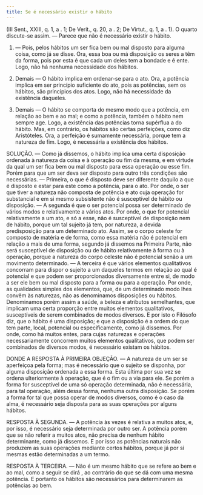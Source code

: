 ```yaml
---
title: Se é necessário existir o hábito
---
```


(III Sent., XXIII, q. 1, a . 1; De Verit., q. 20, a . 2; De Virtut., q. 1, a . 1).
  O quarto discute-se assim. — Parece que não é necessário existir o hábito.  

1. — Pois, pelos hábitos um ser fica bem ou mal disposto para alguma coisa, como já se disse. Ora, essa boa ou má disposição os seres a têm da forma, pois por esta é que cada um deles tem a bondade e é ente. Logo, não há nenhuma necessidade dos hábitos.  

2. Demais — O hábito implica em ordenar-se para o ato. Ora, a potência implica em ser princípio suficiente do ato, pois as potências, sem os hábitos, são princípios dos atos. Logo, não há necessidade da existência daqueles. 

3. Demais — O hábito se comporta do mesmo modo que a potência, em relação ao bem e ao mal; e como a potência, também o hábito nem sempre age. Logo, a existência das potências torna supérflua a do hábito.  Mas, em contrário, os hábitos são certas perfeições, como diz Aristóteles. Ora, a perfeição é sumamente necessária, porque tem a natureza de fim. Logo, é necessária a existência dos hábitos.  

SOLUÇÃO. — Como já dissemos, o hábito implica uma certa disposição ordenada à natureza da coisa e à operação ou fim da mesma, e em virtude da qual um ser fica bem ou mal disposto para essa operação ou esse fim. Porém para que um ser deva ser disposto para outro três condições são necessárias. — Primeira, o que é disposto deve ser diferente daquilo a que é disposto e estar para este como a potência, para o ato. Por onde, o ser que tiver a natureza não composta de potência e ato cuja operação for substancial e em si mesmo subsistente não é susceptível de hábito ou disposição. — A segunda é que o ser potencial possa ser determinado de vários modos e relativamente a vários atos. Por onde, o que for potencial relativamente a um ato, e só a esse, não é susceptível de disposição nem de hábito, porque um tal sujeito já tem, por natureza, a devida predisposição para um determinado ato. Assim, se o corpo celeste for composto de matéria e de forma, como essa matéria não é potencial em relação a mais de uma forma, segundo já dissemos na Primeira Parte, não será susceptível de disposição ou de hábito relativamente à forma ou à operação, porque a natureza do corpo celeste não é potencial senão a um movimento determinado. — A terceira é que vários elementos qualitativos concorram para dispor o sujeito a um daqueles termos em relação ao qual é potencial e que podem ser proporcionados diversamente entre si, de modo a ser ele bem ou mal disposto para a forma ou para a operação. Por onde, as qualidades simples dos elementos, que, de um determinado modo lhes convêm às naturezas, não as denominamos disposições ou hábitos. Denominamos porém assim a saúde, a beleza e atributos semelhantes, que implicam uma certa proporção entre muitos elementos qualitativos, susceptíveis de serem combinados de modos diversos. E por isto o Filósofo diz, que o hábito é uma disposição; e que a disposição é a ordem do que tem parte, local, potencial ou especificamente, como já dissemos.  Por onde, como há muitos entes, para cujas naturezas e operações necessariamente concorrem muitos elementos qualitativos, que podem ser combinados de diversos modos, é necessário existam os hábitos.  

DONDE A RESPOSTA À PRIMEIRA OBJEÇÃO. — A natureza de um ser se aperfeiçoa pela forma; mas é necessário que o sujeito se disponha, por alguma disposição ordenada a essa forma. Esta última por sua vez se ordena ulteriormente à operação, que é o fim ou a via para ele. Se porém a forma for susceptível de uma só operação determinada, não é necessária, para tal operação, além dessa forma, nenhuma outra disposição. Se porém a forma for tal que possa operar de modos diversos, como é o caso da alma, é necessário seja disposta para as suas operações por alguns hábitos.  

RESPOSTA À SEGUNDA. — A potência às vezes é relativa a muitos atos, e, por isso, é necessário seja determinada por outro ser. A potência porém que se não referir a muitos atos, não precisa de nenhum hábito determinante, como já dissemos. E por isso as potências naturais não produzem as suas operações mediante certos hábitos, porque já por si mesmas estão determinadas a um termo.  

RESPOSTA À TERCEIRA. — Não é um mesmo hábito que se refere ao bem e ao mal, como a seguir se dirá , ao contrário do que se dá com uma mesma potência. E portanto os hábitos são necessários para determinarem as potências ao bem.